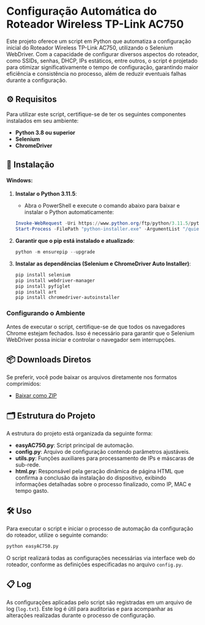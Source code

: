 
# Configuração Automática do Roteador Wireless TP-Link AC750

Este projeto oferece um script em Python que automatiza a configuração inicial do Roteador Wireless TP-Link AC750, utilizando o Selenium WebDriver. Com a capacidade de configurar diversos aspectos do roteador, como SSIDs, senhas, DHCP, IPs estáticos, entre outros, o script é projetado para otimizar significativamente o tempo de configuração, garantindo maior eficiência e consistência no processo, além de reduzir eventuais falhas durante a configuração.

## ⚙️ Requisitos

Para utilizar este script, certifique-se de ter os seguintes componentes instalados em seu ambiente:

- **Python 3.8 ou superior**
- **Selenium**
- **ChromeDriver**

## 🚀 Instalação

#### Windows:

1. **Instalar o Python 3.11.5**:
   - Abra o PowerShell e execute o comando abaixo para baixar e instalar o Python automaticamente:
   ```powershell
   Invoke-WebRequest -Uri https://www.python.org/ftp/python/3.11.5/python-3.11.5-amd64.exe -OutFile python-installer.exe
   Start-Process -FilePath "python-installer.exe" -ArgumentList "/quiet InstallAllUsers=1 PrependPath=1" -Wait
   ```

2. **Garantir que o pip está instalado e atualizado**:
   ```powershell
   python -m ensurepip --upgrade
   ```

3. **Instalar as dependências (Selenium e ChromeDriver Auto Installer)**:
   ```powershell
   pip install selenium
   pip install webdriver-manager
   pip install pyfiglet
   pip install art
   pip install chromedriver-autoinstaller
   ```

### Configurando o Ambiente

Antes de executar o script, certifique-se de que todos os navegadores Chrome estejam fechados. Isso é necessário para garantir que o Selenium WebDriver possa iniciar e controlar o navegador sem interrupções.

## 📦 Downloads Diretos

Se preferir, você pode baixar os arquivos diretamente nos formatos comprimidos:

- [Baixar como ZIP](https://github.com/xth3usx/easyap/archive/refs/tags/v1.0.0.zip)

## 🗂 Estrutura do Projeto

A estrutura do projeto está organizada da seguinte forma:

- **easyAC750.py**: Script principal de automação.
- **config.py**: Arquivo de configuração contendo parâmetros ajustáveis.
- **utils.py**: Funções auxiliares para processamento de IPs e máscaras de sub-rede.
- **html.py**: Responsável pela geração dinâmica de página HTML que confirma a conclusão da instalação do dispositivo, exibindo informações detalhadas sobre o processo finalizado, como IP, MAC e tempo gasto.

## 🛠 Uso

Para executar o script e iniciar o processo de automação da configuração do roteador, utilize o seguinte comando:

```bash
python easyAC750.py
```

O script realizará todas as configurações necessárias via interface web do roteador, conforme as definições especificadas no arquivo `config.py`.

## 📋 Log

As configurações aplicadas pelo script são registradas em um arquivo de log (`log.txt`). Este log é útil para auditorias e para acompanhar as alterações realizadas durante o processo de configuração.